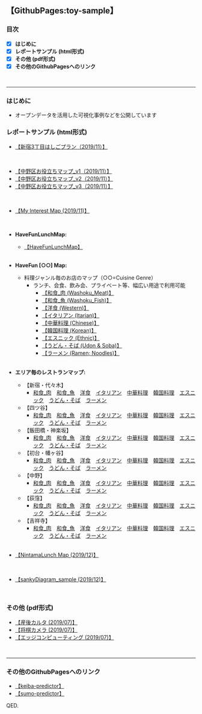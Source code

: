 ## 【GithubPages:toy-sample】

<style>
table, th, td {
    border:none;
}
</style>

### 目次
- [x]  **はじめに**
- [x]  **レポートサンプル (html形式)**
- [x]  **その他 (pdf形式)**
- [x]  **その他のGithubPagesへのリンク**
<br> 
 
--- 

### はじめに
- オープンデータを活用した可視化事例などを公開しています


### レポートサンプル (html形式)
- [【新宿3丁目はしごプラン（2019/11）】](https://ryutoro-galois.github.io/toy-samples/leaflet_sample_hashigo_plan_20191106.html)
<br>

- [【中野区お役立ちマップ_v1（2019/11）】](https://ryutoro-galois.github.io/toy-samples/leaflet_sample_nakanoku_20191107.html)
- [【中野区お役立ちマップ_v2（2019/11）】](https://ryutoro-galois.github.io/toy-samples/leaflet_sample_nakanoku_v2_20191120.html)
- [【中野区お役立ちマップ_v3（2019/11）】](https://ryutoro-galois.github.io/toy-samples/leaflet_sample_nakanoku_v3_20191125.html)
<br>

- [【My Interest Map (2019/11)】](https://ryutoro-galois.github.io/toy-samples/interest_map_20191127.html)
<br>

- **HaveFunLunchMap:**
  - [【HaveFunLunchMap】](https://ryutoro-galois.github.io/toy-samples/HaveFunLunchMap.html)
  <br>

- **HaveFun [○○] Map:**
  - 料理ジャンル毎のお店のマップ（○○=Cuisine Genre）
      - ランチ、会食、飲み会、プライベート等、幅広い用途で利用可能
          - [【和食_肉 (Washoku_Meat)】](https://ryutoro-galois.github.io/toy-samples/HaveFun_g01_Washoku_Meat_Map.html)
          - [【和食_魚 (Washoku_Fish)】](https://ryutoro-galois.github.io/toy-samples/HaveFun_g02_Washoku_Fish_Map.html)
          - [【洋食 (Western)】](https://ryutoro-galois.github.io/toy-samples/HaveFun_g03_WesternFood_Map.html)
          - [【イタリアン (Itarian)】](https://ryutoro-galois.github.io/toy-samples/HaveFun_g04_ItarianFood_Map.html)
          - [【中華料理 (Chinese)】](https://ryutoro-galois.github.io/toy-samples/HaveFun_g05_ChineseFood_Map.html)
          - [【韓国料理 (Korean)】](https://ryutoro-galois.github.io/toy-samples/HaveFun_g06_KoreanFood_Map.html)
          - [【エスニック (Ethnic)】](https://ryutoro-galois.github.io/toy-samples/HaveFun_g07_EthnicFood_Map.html)
          - [【うどん・そば (Udon & Soba)】](https://ryutoro-galois.github.io/toy-samples/HaveFun_g08_Udon_Soba_Map.html)
          - [【ラーメン (Ramen; Noodles)】](https://ryutoro-galois.github.io/toy-samples/HaveFun_g09_Ramen_Map.html)
    <br>


- **エリア毎のレストランマップ:**
  - 【新宿・代々木】
    - [<u>和食_肉</u>](https://ryutoro-galois.github.io/toy-samples/HaveFun_g01_Washoku_Meat_Map_[shinjuku_yoyogi].html)　[<u>和食_魚</u>](https://ryutoro-galois.github.io/toy-samples/HaveFun_g02_Washoku_Fish_Map_[shinjuku_yoyogi].html)　[<u>洋食</u>](https://ryutoro-galois.github.io/toy-samples/HaveFun_g03_WesternFood_Map_[shinjuku_yoyogi].html)　[<u>イタリアン</u>](https://ryutoro-galois.github.io/toy-samples/HaveFun_g04_ItarianFood_Map_[shinjuku_yoyogi].html)　[<u>中華料理</u>](https://ryutoro-galois.github.io/toy-samples/HaveFun_g05_ChineseFood_Map_[shinjuku_yoyogi].html)　[<u>韓国料理</u>](https://ryutoro-galois.github.io/toy-samples/HaveFun_g06_KoreanFood_Map_[shinjuku_yoyogi].html)　[<u>エスニック</u>](https://ryutoro-galois.github.io/toy-samples/HaveFun_g07_EthnicFood_Map_[shinjuku_yoyogi].html)　[<u>うどん・そば</u>](https://ryutoro-galois.github.io/toy-samples/HaveFun_g08_Udon_Soba_Map_[shinjuku_yoyogi].html)　[<u>ラーメン</u>](https://ryutoro-galois.github.io/toy-samples/HaveFun_g09_Ramen_Map_[shinjuku_yoyogi].html)
  - 【四ツ谷】
    - [<u>和食_肉</u>](https://ryutoro-galois.github.io/toy-samples/HaveFun_g01_Washoku_Meat_Map_[yotsuya].html)　[<u>和食_魚</u>](https://ryutoro-galois.github.io/toy-samples/HaveFun_g02_Washoku_Fish_Map_[yotsuya].html)　[<u>洋食</u>](https://ryutoro-galois.github.io/toy-samples/HaveFun_g03_WesternFood_Map_[yotsuya].html)　[<u>イタリアン</u>](https://ryutoro-galois.github.io/toy-samples/HaveFun_g04_ItarianFood_Map_[yotsuya].html)　[<u>中華料理</u>](https://ryutoro-galois.github.io/toy-samples/HaveFun_g05_ChineseFood_Map_[yotsuya].html)　[<u>韓国料理</u>](https://ryutoro-galois.github.io/toy-samples/HaveFun_g06_KoreanFood_Map_[yotsuya].html)　[<u>エスニック</u>](https://ryutoro-galois.github.io/toy-samples/HaveFun_g07_EthnicFood_Map_[yotsuya].html)　[<u>うどん・そば</u>](https://ryutoro-galois.github.io/toy-samples/HaveFun_g08_Udon_Soba_Map_[yotsuya].html)　[<u>ラーメン</u>](https://ryutoro-galois.github.io/toy-samples/HaveFun_g09_Ramen_Map_[yotsuya].html)
  - 【飯田橋・神楽坂】
    - [<u>和食_肉</u>](https://ryutoro-galois.github.io/toy-samples/HaveFun_g01_Washoku_Meat_Map_[iidabashi_kagurazaka].html)　[<u>和食_魚</u>](https://ryutoro-galois.github.io/toy-samples/HaveFun_g02_Washoku_Fish_Map_[iidabashi_kagurazaka].html)　[<u>洋食</u>](https://ryutoro-galois.github.io/toy-samples/HaveFun_g03_WesternFood_Map_[iidabashi_kagurazaka].html)　[<u>イタリアン</u>](https://ryutoro-galois.github.io/toy-samples/HaveFun_g04_ItarianFood_Map_[iidabashi_kagurazaka].html)　[<u>中華料理</u>](https://ryutoro-galois.github.io/toy-samples/HaveFun_g05_ChineseFood_Map_[iidabashi_kagurazaka].html)　[<u>韓国料理</u>](https://ryutoro-galois.github.io/toy-samples/HaveFun_g06_KoreanFood_Map_[iidabashi_kagurazaka].html)　[<u>エスニック</u>](https://ryutoro-galois.github.io/toy-samples/HaveFun_g07_EthnicFood_Map_[iidabashi_kagurazaka].html)　[<u>うどん・そば</u>](https://ryutoro-galois.github.io/toy-samples/HaveFun_g08_Udon_Soba_Map_[iidabashi_kagurazaka].html)　[<u>ラーメン</u>](https://ryutoro-galois.github.io/toy-samples/HaveFun_g09_Ramen_Map_[iidabashi_kagurazaka].html)
  - 【初台・幡ヶ谷】
    - [<u>和食_肉</u>](https://ryutoro-galois.github.io/toy-samples/HaveFun_g01_Washoku_Meat_Map_[hatsudai_hatagaya].html)　[<u>和食_魚</u>](https://ryutoro-galois.github.io/toy-samples/HaveFun_g02_Washoku_Fish_Map_[hatsudai_hatagaya].html)　[<u>洋食</u>](https://ryutoro-galois.github.io/toy-samples/HaveFun_g03_WesternFood_Map_[hatsudai_hatagaya].html)　[<u>イタリアン</u>](https://ryutoro-galois.github.io/toy-samples/HaveFun_g04_ItarianFood_Map_[hatsudai_hatagaya].html)　[<u>中華料理</u>](https://ryutoro-galois.github.io/toy-samples/HaveFun_g05_ChineseFood_Map_[hatsudai_hatagaya].html)　[<u>韓国料理</u>](https://ryutoro-galois.github.io/toy-samples/HaveFun_g06_KoreanFood_Map_[hatsudai_hatagaya].html)　[<u>エスニック</u>](https://ryutoro-galois.github.io/toy-samples/HaveFun_g07_EthnicFood_Map_[hatsudai_hatagaya].html)　[<u>うどん・そば</u>](https://ryutoro-galois.github.io/toy-samples/HaveFun_g08_Udon_Soba_Map_[hatsudai_hatagaya].html)　[<u>ラーメン</u>](https://ryutoro-galois.github.io/toy-samples/HaveFun_g09_Ramen_Map_[hatsudai_hatagaya].html)
  - 【中野】
    - [<u>和食_肉</u>](https://ryutoro-galois.github.io/toy-samples/HaveFun_g01_Washoku_Meat_Map_[nakano].html)　[<u>和食_魚</u>](https://ryutoro-galois.github.io/toy-samples/HaveFun_g02_Washoku_Fish_Map_[nakano].html)　[<u>洋食</u>](https://ryutoro-galois.github.io/toy-samples/HaveFun_g03_WesternFood_Map_[nakano].html)　[<u>イタリアン</u>](https://ryutoro-galois.github.io/toy-samples/HaveFun_g04_ItarianFood_Map_[nakano].html)　[<u>中華料理</u>](https://ryutoro-galois.github.io/toy-samples/HaveFun_g05_ChineseFood_Map_[nakano].html)　[<u>韓国料理</u>](https://ryutoro-galois.github.io/toy-samples/HaveFun_g06_KoreanFood_Map_[nakano].html)　[<u>エスニック</u>](https://ryutoro-galois.github.io/toy-samples/HaveFun_g07_EthnicFood_Map_[nakano].html)　[<u>うどん・そば</u>](https://ryutoro-galois.github.io/toy-samples/HaveFun_g08_Udon_Soba_Map_[nakano].html)　[<u>ラーメン</u>](https://ryutoro-galois.github.io/toy-samples/HaveFun_g09_Ramen_Map_[nakano].html)
  - 【荻窪】
    - [<u>和食_肉</u>](https://ryutoro-galois.github.io/toy-samples/HaveFun_g01_Washoku_Meat_Map_[ogikubo].html)　[<u>和食_魚</u>](https://ryutoro-galois.github.io/toy-samples/HaveFun_g02_Washoku_Fish_Map_[ogikubo].html)　[<u>洋食</u>](https://ryutoro-galois.github.io/toy-samples/HaveFun_g03_WesternFood_Map_[ogikubo].html)　[<u>イタリアン</u>](https://ryutoro-galois.github.io/toy-samples/HaveFun_g04_ItarianFood_Map_[ogikubo].html)　[<u>中華料理</u>](https://ryutoro-galois.github.io/toy-samples/HaveFun_g05_ChineseFood_Map_[ogikubo].html)　[<u>韓国料理</u>](https://ryutoro-galois.github.io/toy-samples/HaveFun_g06_KoreanFood_Map_[ogikubo].html)　[<u>エスニック</u>](https://ryutoro-galois.github.io/toy-samples/HaveFun_g07_EthnicFood_Map_[ogikubo].html)　[<u>うどん・そば</u>](https://ryutoro-galois.github.io/toy-samples/HaveFun_g08_Udon_Soba_Map_[ogikubo].html)　[<u>ラーメン</u>](https://ryutoro-galois.github.io/toy-samples/HaveFun_g09_Ramen_Map_[ogikubo].html)
  - 【吉祥寺】
    - [<u>和食_肉</u>](https://ryutoro-galois.github.io/toy-samples/HaveFun_g01_Washoku_Meat_Map_[kichijouji].html)　[<u>和食_魚</u>](https://ryutoro-galois.github.io/toy-samples/HaveFun_g02_Washoku_Fish_Map_[kichijouji].html)　[<u>洋食</u>](https://ryutoro-galois.github.io/toy-samples/HaveFun_g03_WesternFood_Map_[kichijouji].html)　[<u>イタリアン</u>](https://ryutoro-galois.github.io/toy-samples/HaveFun_g04_ItarianFood_Map_[kichijouji].html)　[<u>中華料理</u>](https://ryutoro-galois.github.io/toy-samples/HaveFun_g05_ChineseFood_Map_[kichijouji].html)　[<u>韓国料理</u>](https://ryutoro-galois.github.io/toy-samples/HaveFun_g06_KoreanFood_Map_[kichijouji].html)　[<u>エスニック</u>](https://ryutoro-galois.github.io/toy-samples/HaveFun_g07_EthnicFood_Map_[kichijouji].html)　[<u>うどん・そば</u>](https://ryutoro-galois.github.io/toy-samples/HaveFun_g08_Udon_Soba_Map_[kichijouji].html)　[<u>ラーメン</u>](https://ryutoro-galois.github.io/toy-samples/HaveFun_g09_Ramen_Map_[kichijouji].html)
  <br>

- [【NintamaLunch Map (2019/12)】](https://ryutoro-galois.github.io/toy-samples/leaflet_LunchMap_[Shinjuku-ku].html)
<br>

- [【sankyDiagram_sample (2019/12)】](https://ryutoro-galois.github.io/toy-samples/sankeyDiagram_sample.html)
<br>


### その他 (pdf形式)
- [【産後カルタ (2019/07)】](MLLabSpace_20190725_01_SangoKaruta.pdf)
- [【将棋カメラ (2019/07)】](MLLabSpace_20190725_02_ShogiCamera.pdf)
- [【エッジコンピューティング (2019/07)】](MLLabSpace_20190725_03_EdgeComputing.pdf)
<br>


---

### その他のGithubPagesへのリンク
- [【keiba-predictor】](https://ryutoro-galois.github.io/keiba-predictor/)
- [【sumo-predictor】](https://ryutoro-galois.github.io/sumo-predictor/)

QED.